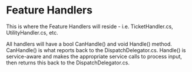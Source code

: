 # Feature Handlers

<p>This is where the Feature Handlers will reside - i.e. TicketHandler.cs, UtilityHandler.cs, etc.</p>
<p>All handlers will have a bool CanHandle() and void Handle() method. CanHandle() is what reports back to the DispatchDelegator.cs. Handle() is service-aware and makes the appropriate service calls to process input, then returns this back to the DispatchDelegator.cs.</p>
